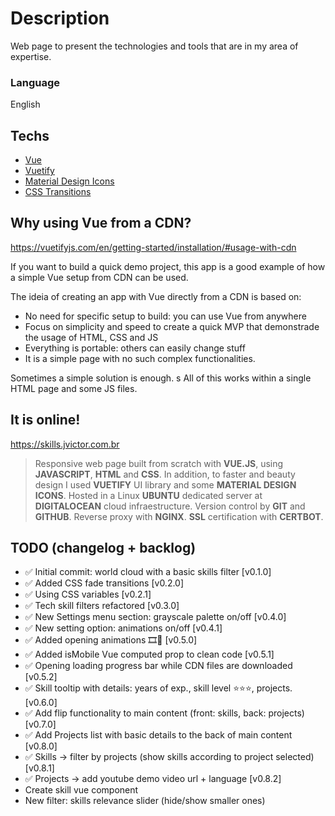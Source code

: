 
[comment]: <> (CTRL + SHIF + V to preview markdown in VSCode)

# Description

Web page to present the technologies and tools that are in my area of expertise.

### Language
English

## Techs
- [Vue](https://vuejs.org/)
- [Vuetify](https://vuetifyjs.com/en/)
- [Material Design Icons](https://materialdesignicons.com/)
- [CSS Transitions](https://developer.mozilla.org/en-US/docs/Web/CSS/CSS_Transitions/Using_CSS_transitions)


## Why using Vue from a CDN?

https://vuetifyjs.com/en/getting-started/installation/#usage-with-cdn

If you want to build a quick demo project, this app is a good example of how a simple Vue setup from CDN can be used.

The ideia of creating an app with Vue directly from a CDN is based on:
- No need for specific setup to build: you can use Vue from anywhere
- Focus on simplicity and speed to create a quick MVP that demonstrade the usage of HTML, CSS and JS
- Everything is portable: others can easily change stuff
- It is a simple page with no such complex functionalities.

Sometimes a simple solution is enough.
s
All of this works within a single HTML page and some JS files.

## It is online!

https://skills.jvictor.com.br

> Responsive web page built from scratch with <b>VUE.JS</b>, using <b>JAVASCRIPT</b>, <b>HTML</b> and <b>CSS</b>. In addition, to faster and beauty design I used <b>VUETIFY</b> UI library and some <b>MATERIAL DESIGN ICONS</b>. Hosted in a Linux <b>UBUNTU</b> dedicated server at <b>DIGITALOCEAN</b> cloud infraestructure. Version control by <b>GIT</b> and <b>GITHUB</b>. Reverse proxy with <b>NGINX</b>. <b>SSL</b> certification with <b>CERTBOT</b>.

## TODO (changelog + backlog)

- ✅ Initial commit: world cloud with a basic skills filter [v0.1.0]
- ✅ Added CSS fade transitions [v0.2.0]
- ✅ Using CSS variables [v0.2.1]
- ✅ Tech skill filters refactored [v0.3.0]
- ✅ New Settings menu section: grayscale palette on/off [v0.4.0]
- ✅ New setting option: animations on/off [v0.4.1]
- ✅ Added opening animations 🎞️🍿 [v0.5.0]
- ✅ Added isMobile Vue computed prop to clean code [v0.5.1]
- ✅ Opening loading progress bar while CDN files are downloaded [v0.5.2]
- ✅ Skill tooltip with details: years of exp., skill level ⭐⭐⭐, projects. [v0.6.0]
- ✅ Add flip functionality to main content (front: skills, back: projects) [v0.7.0]
- ✅ Add Projects list with basic details to the back of main content [v0.8.0]
- ✅ Skills -> filter by projects (show skills according to project selected) [v0.8.1]
- ✅ Projects -> add youtube demo video url + language [v0.8.2]
- Create skill vue component 
- New filter: skills relevance slider (hide/show smaller ones)
